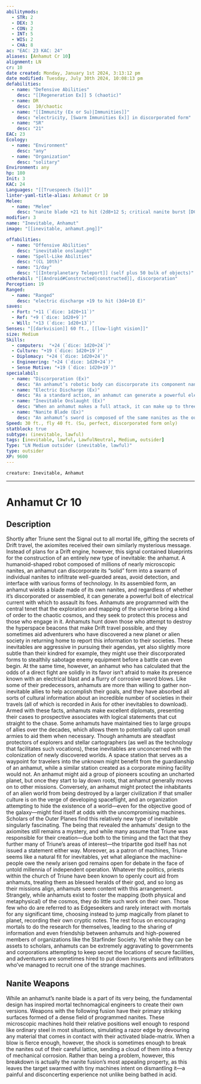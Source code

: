 ```yaml
---
abilitymods:
  - STR: 2
  - DEX: 3
  - CON: 2
  - INT: 5
  - WIS: 2
  - CHA: 8 
ac: "EAC: 23 KAC: 24" 
aliases: [Anhamut Cr 10]
alignment: LN
cr: 10
date created: Monday, January 1st 2024, 3:13:12 pm
date modified: Tuesday, July 30th 2024, 10:08:13 pm
defabilities:
  - name: "Defensive Abilities"
    desc: "[[Regeneration Ex]] 5 (chaotic)"
  - name: DR
    desc:  10/chaotic
  - name: "[[Immunity (Ex or Su)|Immunities]]"
    desc: "electricity, [Swarm Immunities Ex]] in discorporated form"
  - name: "SR"
    desc: "21"
EAC: 23
Ecology:
  - name: "Environment"
    desc: "any"
  - name: "Organization"
    desc: "solitary"
Environment: any
hp: 180
Init: 3
KAC: 24
Languages: "[[Truespeech (Su)]]"
linter-yaml-title-alias: Anhamut Cr 10
Melee:
  - name: "Melee"
    desc: "nanite blade +21 to hit (2d8+12 S; critical nanite burst [DC 19])"
modifier: 3
name: "Inevitable, Anhamut"
image: "[[inevitable, anhamut.png]]"

offabilities:
  - name: "Offensive Abilities"
    desc: "inevitable onslaught"
  - name: "Spell-Like Abilities"
    desc: "(CL 10th)"
  - name: "1/day"
    desc: "[[Interplanetary Teleport]] (self plus 50 bulk of objects)"
otherabil: "[[Android#Constructed|constructed]], discorporation"
Perception: 19
Ranged:
  - name: "Ranged"
    desc: "electric discharge +19 to hit (3d4+10 E)"
saves:
  - Fort: "+11 (`dice: 1d20+11`)"
  - Ref: "+9 (`dice: 1d20+9`)"
  - Will: "+13 (`dice: 1d20+13`)" 
Senses: "[[darkvision]] 60 ft., [[low-light vision]]"
size: Medium
Skills:
  - computers:  "+24 (`dice: 1d20+24`)"
  - Culture: "+19 (`dice: 1d20+19`)"
  - Diplomacy: "+24 (`dice: 1d20+24`)"
  - Engineering: "+24 (`dice: 1d20+24`)"
  - Sense Motive: "+19 (`dice: 1d20+19`)" 
specialabil:
  - name: "Discorporation (Ex)"
    desc: "An anhamut’s robotic body can discorporate its component nanites into a swarm of Diminutive creatures as a standard action. Reincorporating its parts into its regular form is also a standard action. While in its discorporated form, an anhamut cannot use its nanite blade, but it gains Swarm Immunities Ex and can fly. In addition, a discorporated anhamut can interface directly with many forms of technology, and it counts as having a hacking kit when attempting Computers skill checks. While an anhamut is in discorporated form, its total Stealth bonus increases to +24."
  - name: "Electric Discharge (Ex)"
    desc: "As a standard action, an anhamut can generate a powerful electric charge from its blade (or between the individual nanomachines that make up its discorporated form) and launch this charge as a ranged attack against eac at a target within 60 feet."
  - name: "Inevitable Onslaught (Ex)"
    desc: "When an anhamut makes a full attack, it can make up to three melee attacks instead of two melee attacks. It takes a –6 penalty to these attacks instead of a –4 penalty."
  - name: "Nanite Blade (Ex)"
    desc: "An anhamut’s sword is composed of the same nanites as the outsider itself, and functions as if it has the axiomatic and nanite weapon fusions."
Speed: 30 ft., fly 40 ft. (Su, perfect, discorporated form only) 
statblock: true
subtype: (inevitable, lawful)
tags: [inevitable, lawful, LawfulNeutral, Medium, outsider]
Type: "LN Medium outsider (inevitable, lawful)"
type: outsider
XP: 9600 
---
```


```statblock
creature: Inevitable, Anhamut
```

---

# Anhamut Cr 10

## Description

Shortly after Triune sent the Signal out to all mortal life, gifting the secrets of Drift travel, the axiomites received their own similarly mysterious message. Instead of plans for a Drift engine, however, this signal contained blueprints for the construction of an entirely new type of inevitable: the anhamut. A humanoid-shaped robot composed of millions of nearly microscopic nanites, an anhamut can discorporate its “solid” form into a swarm of individual nanites to infiltrate well-guarded areas, avoid detection, and interface with various forms of technology. In its assembled form, an anhamut wields a blade made of its own nanites, and regardless of whether it’s discorporated or assembled, it can generate a powerful bolt of electrical current with which to assault its foes.
Anhamuts are programmed with the central tenet that the exploration and mapping of the universe bring a kind of order to the chaotic cosmos, and they seek to protect this process and those who engage in it. Anhamuts hunt down those who attempt to destroy the hyperspace beacons that make Drift travel possible, and they sometimes aid adventurers who have discovered a new planet or alien society in returning home to report this information to their societies. These inevitables are aggressive in pursuing their agendas, yet also slightly more subtle than their kindred
for example, they might use their discorporated forms to stealthily sabotage enemy equipment before a battle can even begin. At the same time, however, an anhamut who has calculated that the odds of a direct fight are solidly in its favor isn’t afraid to make its presence known with an electrical blast and a flurry of corrosive sword blows.
Like some of their predecessors, anhamuts are more than willing to gather non-inevitable allies to help accomplish their goals, and they have absorbed all sorts of cultural information about an incredible number of societies in their travels (all of which is recorded in Axis for other inevitables to download). Armed with these facts, anhamuts make excellent diplomats, presenting their cases to prospective associates with logical statements that cut straight to the chase. Some anhamuts have maintained ties to large groups of allies over the decades, which allows them to potentially call upon small armies to aid them when necessary.
Though anhamuts are steadfast protectors of explorers and stellar cartographers (as well as the technology that facilitates such vocations), these inevitables are unconcerned with the colonization of newly discovered worlds. A space station that serves as a waypoint for travelers into the unknown might benefit from the guardianship of an anhamut, while a similar station created as a corporate mining facility would not. An anhamut might aid a group of pioneers scouting an uncharted planet, but once they start to lay down roots, that anhamut generally moves on to other missions. Conversely, an anhamut might protect the inhabitants of an alien world from being destroyed by a larger civilization if that smaller culture is on the verge of developing spaceflight, and an organization attempting to hide the existence of a world—even for the objective good of the galaxy—might find itself at odds with the uncompromising machines.
Scholars of the Outer Planes find this relatively new type of inevitable singularly fascinating. The being that revealed the anhamuts’ design to the axiomites still remains a mystery, and while many assume that Triune was responsible for their creation—due both to the timing and the fact that they further many of Triune’s areas of interest—the tripartite god itself has not issued a statement either way. Moreover, as a patron of machines, Triune seems like a natural fit for inevitables, yet what allegiance the machine-people owe the newly arisen god remains open for debate in the face of untold millennia of independent operation. Whatever the politics, priests within the church of Triune have been known to openly court aid from anhamuts, treating them as blessed heralds of their god, and so long as their missions align, anhamuts seem content with this arrangement.
Strangely, while anhamuts exist to foster the mapping (both physical and metaphysical) of the cosmos, they do little such work on their own. Those few who do are referred to as Edgeseekers and rarely interact with mortals for any significant time, choosing instead to jump magically from planet to planet, recording their own cryptic notes. The rest focus on encouraging mortals to do the research for themselves, leading to the sharing of information and even friendship between anhamuts and high-powered members of organizations like the Starfinder Society. Yet while they can be assets to scholars, anhamuts can be extremely aggravating to governments and corporations attempting to keep secret the locations of secure facilities, and adventurers are sometimes hired to put down insurgents and infiltrators who’ve managed to recruit one of the strange machines.

## Nanite Weapons

While an anhamut’s nanite blade is a part of its very being, the fundamental design has inspired mortal technomagical engineers to create their own versions. Weapons with the following fusion have their primary striking surfaces formed of a dense field of programmed nanites. These microscopic machines hold their relative positions well enough to respond like ordinary steel in most situations, simulating a razor edge by devouring any material that comes in contact with their activated blade-matrix. When a blow is fierce enough, however, the shock is sometimes enough to break the nanites out of their careful lattice, sending a cloud of them into a frenzy of mechanical corrosion. Rather than being a problem, however, this breakdown is actually the nanite fusion’s most appealing property, as this leaves the target swarmed with tiny machines intent on dismantling it—a painful and disconcerting experience not unlike being bathed in acid.
